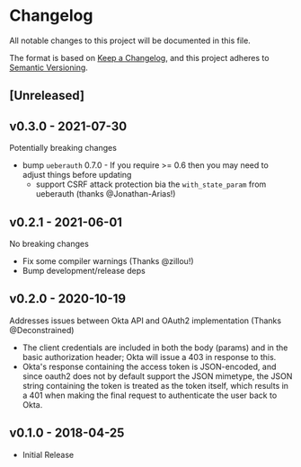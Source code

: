 # Changelog

All notable changes to this project will be documented in this file.

The format is based on [Keep a Changelog](https://keepachangelog.com/en/1.0.0/),
and this project adheres to [Semantic Versioning](https://semver.org/spec/v2.0.0.html).

## [Unreleased]

## v0.3.0 - 2021-07-30

Potentially breaking changes

* bump `ueberauth` 0.7.0 - If you require >= 0.6 then you may need to
  adjust things before updating
  * support CSRF attack protection bia the `with_state_param` from ueberauth (thanks @Jonathan-Arias!)

## v0.2.1 - 2021-06-01

No breaking changes

* Fix some compiler warnings (Thanks @zillou!)
* Bump development/release deps

## v0.2.0 - 2020-10-19

Addresses issues between Okta API and OAuth2 implementation (Thanks @Deconstrained)

* The client credentials are included in both the body (params) and in the basic authorization header; Okta will issue a 403 in response to this.
* Okta's response containing the access token is JSON-encoded, and since oauth2 does not by default support the JSON mimetype, the JSON string containing the token is treated as the token itself, which results in a 401 when making the final request to authenticate the user back to Okta.

## v0.1.0 - 2018-04-25

* Initial Release
